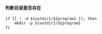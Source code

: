 #### 判断目录是否存在
```
if [[ ! -d ${outdir}/${program} ]]; then
    mkdir -p ${outdir}/${program}
fi
```
